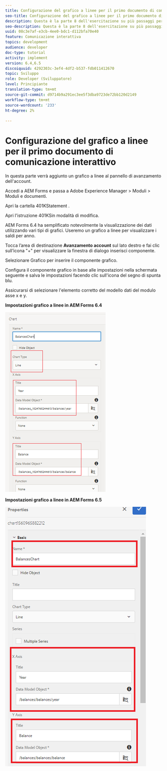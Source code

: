 ```yaml
---
title: Configurazione del grafico a linee per il primo documento di comunicazione interattivo
seo-title: Configurazione del grafico a linee per il primo documento di comunicazione interattivo
description: Questa è la parte 8 dell'esercitazione su più passaggi per la creazione del primo documento di comunicazione interattiva. In questa parte verrà aggiunto un grafico a linee al pannello di avanzamento dell'account.
seo-description: Questa è la parte 8 dell'esercitazione su più passaggi per la creazione del primo documento di comunicazione interattiva. In questa parte verrà aggiunto un grafico a linee al pannello di avanzamento dell'account.
uuid: 08c3e7af-e3cb-4ee0-bdc1-d112bfa70e40
feature: Comunicazione interattiva
topics: development
audience: developer
doc-type: tutorial
activity: implement
version: 6.4,6.5
discoiquuid: 4292303c-3ef4-4df2-b537-fdb011412670
topic: Sviluppo
role: Developer (Sviluppatore)
level: Principiante
translation-type: tm+mt
source-git-commit: d9714b9a291ec3ee5f3dba9723de72bb120d2149
workflow-type: tm+mt
source-wordcount: '233'
ht-degree: 2%

---
```



# Configurazione del grafico a linee per il primo documento di comunicazione interattivo

In questa parte verrà aggiunto un grafico a linee al pannello di avanzamento dell&#39;account.

Accedi a AEM Forms e passa a Adobe Experience Manager > Moduli > Moduli e documenti.

Apri la cartella 401KStatement .

Apri l&#39;istruzione 401KSin modalità di modifica.

AEM Forms 6.4 ha semplificato notevolmente la visualizzazione dei dati utilizzando vari tipi di grafici. Useremo un grafico a linee per visualizzare i saldi per anno.

Tocca l’area di destinazione **Avanzamento account** sul lato destro e fai clic sull’icona &quot;+&quot; per visualizzare la finestra di dialogo inserisci componente.

Selezionare Grafico per inserire il componente grafico.

Configura il componente grafico in base alle impostazioni nella schermata seguente e salva le impostazioni facendo clic sull&#39;icona del segno di spunta blu.

Assicurarsi di selezionare l&#39;elemento corretto del modello dati del modulo asse x e y.

**Impostazioni grafico a linee in AEM Forms 6.4**

![lineare64](assets/linechart.png)

**Impostazioni grafico a linee in AEM Forms 6.5**

![lineare64](assets/linechart65.PNG)


